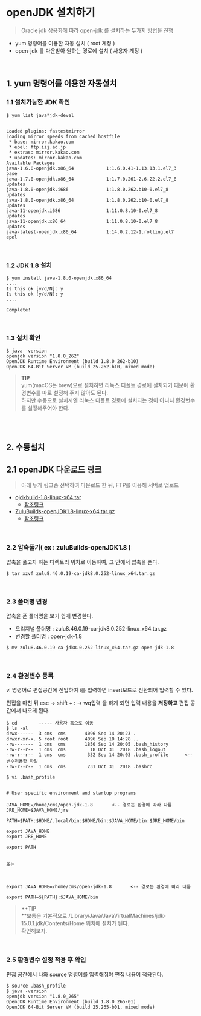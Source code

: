 

# openJDK 설치하기

> Oracle jdk 상용화에 따라 open-jdk 를 설치하는 두가지 방법을 진행

-   yum 명령어를 이용한 자동 설치 ( root 계정 )
-   open-jdk 를 다운받아 원하는 경로에 설치 ( 사용자 계정 )

<br>

## **1\. yum 명령어를 이용한 자동설치**

### 1.1 설치가능한 JDK 확인

```
$ yum list java*jdk-devel


Loaded plugins: fastestmirror
Loading mirror speeds from cached hostfile
 * base: mirror.kakao.com
 * epel: ftp.iij.ad.jp
 * extras: mirror.kakao.com
 * updates: mirror.kakao.com
Available Packages
java-1.6.0-openjdk.x86_64            1:1.6.0.41-1.13.13.1.el7_3            base   
java-1.7.0-openjdk.x86_64            1:1.7.0.261-2.6.22.2.el7_8            updates
java-1.8.0-openjdk.i686              1:1.8.0.262.b10-0.el7_8               updates
java-1.8.0-openjdk.x86_64            1:1.8.0.262.b10-0.el7_8               updates
java-11-openjdk.i686                 1:11.0.8.10-0.el7_8                   updates
java-11-openjdk.x86_64               1:11.0.8.10-0.el7_8                   updates
java-latest-openjdk.x86_64           1:14.0.2.12-1.rolling.el7             epel
```

<br>

### 1.2 JDK 1.8 설치

```
$ yum install java-1.8.0-openjdk.x86_64 
....
Is this ok [y/d/N]: y
Is this ok [y/d/N]: y
....

Complete!
```

<br>

### 1.3 설치 확인

```
$ java -version
openjdk version "1.8.0_262"
OpenJDK Runtime Environment (build 1.8.0_262-b10)
OpenJDK 64-Bit Server VM (build 25.262-b10, mixed mode)
```

> **TIP**  
> yum(macOS는 brew)으로 설치하면 리눅스 디폴트 경로에 설치되기 때문에 환경변수를 따로 설정해 주지 않아도 된다.  
> 하지만 수동으로 설치시엔 리눅스 디폴트 경로에 설치되는 것이 아니니 환경변수를 설정해주어야 한다.

<br><br>

## **2\. 수동설치**

## 2.1 openJDK 다운로드 링크

> 아래 두개 링크중 선택하여 다운로드 한 뒤, FTP를 이용해 서버로 업로드

-   [ojdkbuild-1.8-linux-x64.tar](http://gofile.me/48ukB/jQtEmYv4F)
    -   [참조링크](https://github.com/ojdkbuild/ojdkbuild)
-   [ZuluBuilds-openJDK1.8-linux-x64.tar.gz](http://gofile.me/48ukB/wOAxLxCt1)
    -   [참조링크](https://www.azul.com/downloads/zulu-community/?version=java-8-lts&os=centos&architecture=x86-64-bit&package=jdk)

<br>

### 2.2 압축풀기( ex : zuluBuilds-openJDK1.8 )

압축을 풀고자 하는 디렉토리 위치로 이동하여, 그 안에서 압축을 푼다.

```
$ tar xzvf zulu8.46.0.19-ca-jdk8.0.252-linux_x64.tar.gz
```

<br>

### 2.3 폴더명 변경

압축을 푼 폴더명을 보기 쉽게 변경한다.

-   오리지널 폴더명 : zulu8.46.0.19-ca-jdk8.0.252-linux\_x64.tar.gz
-   변경할 폴더명 : open-jdk-1.8

```
$ mv zulu8.46.0.19-ca-jdk8.0.252-linux_x64.tar.gz open-jdk-1.8
```

<br>

### 2.4 환경변수 등록

vi 명령어로 편집공간에 진입하여 i를 입력하면 insert모드로 전환되어 입력할 수 있다.

편집을 마친 뒤 esc → shift + : → wq입력 을 하게 되면 입력 내용을 **저장하고** 편집 공간에서 나오게 된다.

```
$ cd        ----- 사용자 홈으로 이동
$ ls -al 
drwx------  3 cms  cms       4096 Sep 14 20:23 .
drwxr-xr-x. 5 root root      4096 Sep 10 14:28 ..
-rw-------  1 cms  cms       1850 Sep 14 20:05 .bash_history
-rw-r--r--  1 cms  cms         18 Oct 31  2018 .bash_logout
-rw-r--r--  1 cms  cms        332 Sep 14 20:03 .bash_profile      <-- 변수적용할 파일
-rw-r--r--  1 cms  cms        231 Oct 31  2018 .bashrc

$ vi .bash_profile


# User specific environment and startup programs

JAVA_HOME=/home/cms/open-jdk-1.8       <-- 경로는 환경에 따라 다름
JRE_HOME=$JAVA_HOME/jre

PATH=$PATH:$HOME/.local/bin:$HOME/bin:$JAVA_HOME/bin:$JRE_HOME/bin

export JAVA_HOME
export JRE_HOME

export PATH


또는



export JAVA_HOME=/home/cms/open-jdk-1.8       <-- 경로는 환경에 따라 다름

export PATH=${PATH}:$JAVA_HOME/bin
```

> **TIP  
> **보통은 기본적으로 /Library/Java/JavaVirtualMachines/jdk-15.0.1.jdk/Contents/Home 위치에 설치가 된다.  
> 확인해보자.

<br>

### 2.5 환경변수 설정 적용 후 확인

편집 공간에서 나와 source 명령어를 입력해줘야 편집 내용이 적용된다.

```
$ source .bash_profile
$ java -version 
openjdk version "1.8.0_265"
OpenJDK Runtime Environment (build 1.8.0_265-01)
OpenJDK 64-Bit Server VM (build 25.265-b01, mixed mode)
```
